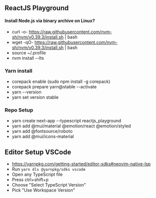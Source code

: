 ## ReactJS Playground

#### Install Node.js via binary archive on Linux?

- curl -o- https://raw.githubusercontent.com/nvm-sh/nvm/v0.39.3/install.sh | bash
- wget -qO- https://raw.githubusercontent.com/nvm-sh/nvm/v0.39.3/install.sh | bash
- source ~/.profile
- nvm install --lts

### Yarn install

- corepack enable (sudo npm install -g corepack)
- corepack prepare yarn@stable --activate
- yarn --version
- yarn set version stable

### Repo Setup

- yarn create next-app --typescript reactjs_playground
- yarn add @mui/material @emotion/react @emotion/styled
- yarn add @fontsource/roboto
- yarn add @mui/icons-material

## Editor Setup VSCode

- https://yarnpkg.com/getting-started/editor-sdks#neovim-native-lsp
- Run `yarn dlx @yarnpkg/sdks vscode`
- Open any TypeScript file
- Press ctrl+shift+p
- Choose "Select TypeScript Version"
- Pick "Use Workspace Version"

